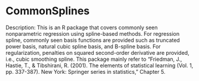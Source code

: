 # CommonSplines
Description: This is an R package that covers commonly seen nonparametric regression using spline-based methods. For regression spline, commonly seen basis functions are provided such as truncated power basis, natural cubic spline basis, and B-spline basis. For regularization, penalties on squared second-order derivative are provided, i.e., cubic smoothing spline. This package mainly refer to “Friedman, J., Hastie, T., & Tibshirani, R. (2001). The elements of statistical learning (Vol. 1, pp. 337-387). New York: Springer series in statistics,” Chapter 5.
